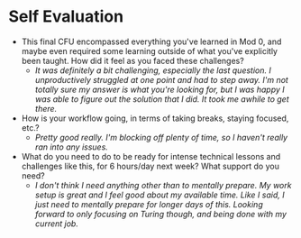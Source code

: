 # Self Evaluation

- This final CFU encompassed everything you've learned in Mod 0, and maybe even required some learning outside of what you've explicitly been taught. How did it feel as you faced these challenges?
  - _It was definitely a bit challenging, especially the last question. I unproductively struggled at one point and had to step away. I'm not totally sure my answer is what you're looking for, but I was happy I was able to figure out the solution that I did. It took me awhile to get there._
- How is your workflow going, in terms of taking breaks, staying focused, etc.?
  - _Pretty good really. I'm blocking off plenty of time, so I haven't really ran into any issues._
- What do you need to do to be ready for intense technical lessons and challenges like this, for 6 hours/day next week? What support do you need?
  - _I don't think I need anything other than to mentally prepare. My work setup is great and I feel good about my available time. Like I said, I just need to mentally prepare for longer days of this. Looking forward to only focusing on Turing though, and being done with my current job._
